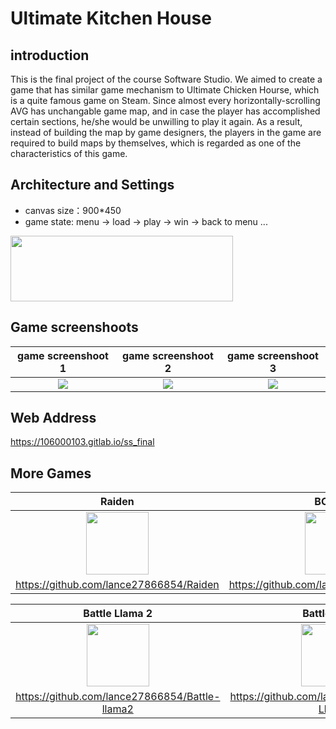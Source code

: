 # Ultimate Kitchen House

## introduction
This is the final project of the course Software Studio. We aimed to create a game that has similar game mechanism to Ultimate Chicken Hourse, which is a quite famous game on Steam. Since almost every horizontally-scrolling AVG has unchangable game map, and in case the player has accomplished certain sections, he/she would be unwilling to play it again. As a result, instead of building the map by game designers, the players in the game are required to build maps by themselves, which is regarded as one of the characteristics of this game.

## Architecture and Settings
- canvas size：900*450
- game state: menu -> load -> play -> win -> back to menu ...
<img src="https://i.imgur.com/aMZyQ05.png" width="356px" height="105px">

## Game screenshoots
| game screenshoot 1 | game screenshoot 2 | game screenshoot 3 |
| :----------------------------------: | :----------------------------------: | :----------------------------------: |
| ![](https://i.imgur.com/DIAaQsj.gif) | ![](https://i.imgur.com/8I1Eajw.gif) | ![](https://i.imgur.com/pP5dZzK.gif) |

## Web Address
https://106000103.gitlab.io/ss_final

## More Games

| Raiden | BOBOPO |
| :-: | :-: |
| <img src="https://i.imgur.com/AhhB68t.png" height="100px"> | <img src="https://i.imgur.com/CqoJ4md.png" height="100px"> |
| https://github.com/lance27866854/Raiden | https://github.com/lance27866854/BOBOPO |

| Battle Llama 2 | Battle Llama |
| :-: | :-: |
| <img src="https://i.imgur.com/NzwwF54.png" height="100px"> | <img src="https://i.imgur.com/wFXYTwk.png" height="100px"> |
| https://github.com/lance27866854/Battle-llama2 | https://github.com/lance27866854/Battle-Llama |
